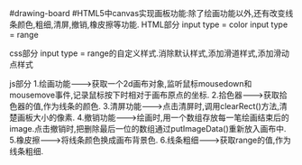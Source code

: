 #drawing-board
#HTML5中canvas实现画板功能:除了绘画功能以外,还有改变线条颜色,粗细,清屏,撤销,橡皮擦等功能.
HTML部分
input type = color
input type = range

css部分
input type = range的自定义样式.消除默认样式,添加滑道样式,添加滑动点样式

js部分
1.绘画功能--->获取一个2d画布对象,监听鼠标mousedown和mousemove事件,记录鼠标按下时相对于画布原点的坐标.
2.拾色器--->获取拾色器的值,作为线条的颜色.
3.清屏功能--->点击清屏时,调用clearRect()方法,清楚画板大小的像素.
4.撤销功能--->绘画时,用一个数组存放每一笔绘画结束后的image.点击撤销时,把删除最后一位的数组通过putImageData()重新放入画布中.
5.橡皮擦--->将线条颜色换成画布背景色.
6.线条粗细--->获取range的值,作为线条粗细.
